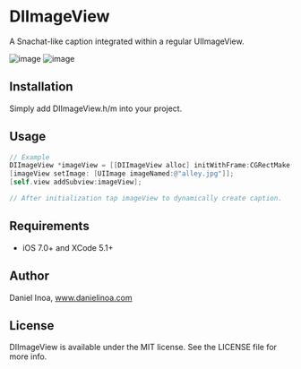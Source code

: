 DIImageView
===========

A Snachat-like caption integrated within a regular UIImageView.

![image](https://github.com/danielinoa/DIImageView/blob/master/Screenshots/ss1.png)
![image](https://github.com/danielinoa/DIImageView/blob/master/Screenshots/ss2.png)

Installation
------------

Simply add DIImageView.h/m into your project.

Usage
-----
```objective-c
// Example
DIImageView *imageView = [[DIImageView alloc] initWithFrame:CGRectMake(0, 0, 320, 320)];
[imageView setImage: [UIImage imageNamed:@"alley.jpg"]];
[self.view addSubview:imageView];

// After initialization tap imageView to dynamically create caption.
```

## Requirements

* iOS 7.0+ and XCode 5.1+

Author
------

Daniel Inoa, www.danielinoa.com

## License

DIImageView is available under the MIT license. See the LICENSE file for more info.
